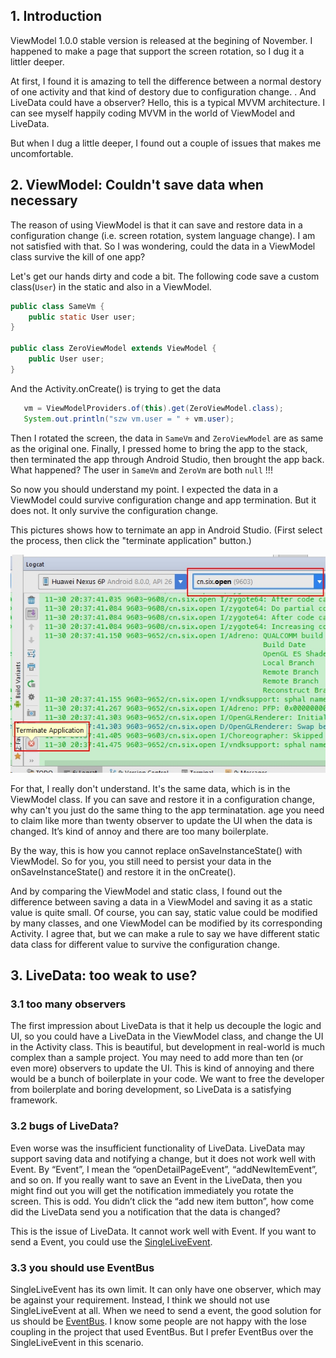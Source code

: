 ## 1. Introduction
ViewModel 1.0.0 stable version is released at the begining of November. I happened to make a page that support the screen rotation, so I dug it a littler deeper.

At first, I found it is amazing to tell the difference between a normal destory of one activity and that kind of
destory due to configuration change. . And LiveData could have a observer? Hello, this is a typical MVVM architecture. I can see myself happily coding MVVM in the world of ViewModel and LiveData.

But when I dug a little deeper, I found out a couple of issues that makes me uncomfortable.

## 2. ViewModel: Couldn't save data when necessary
The reason of using ViewModel is that it can save and restore data in a configuration change (i.e. screen rotation, system language change). I am not satisfied with that. So I was wondering, could the data in a ViewModel class survive the kill of one app?

Let's get our hands dirty and code a bit. The following code save a custom class(`User`) in the static and also in a ViewModel.

```java
public class SameVm {
    public static User user;
}

public class ZeroViewModel extends ViewModel {
    public User user;
}
```

And the Activity.onCreate() is trying to get the data

```java
   vm = ViewModelProviders.of(this).get(ZeroViewModel.class);
   System.out.println("szw vm.user = " + vm.user);
```

Then I rotated the screen, the data in `SameVm` and `ZeroViewModel` are as same as the original one.
Finally, I pressed home to bring the app to the stack, then terminated the app through Android Studio, then brought the app back. What happened?
The user in `SameVm` and `ZeroVm` are both `null` !!!

So now you should understand my point. I expected the data in a ViewModel could survive configuration change and app termination. But it does not.  It only survive the configuration change. 

This pictures shows how to ternimate an app in Android Studio. (First select the process, then click the "terminate application" button.)

![](./_image/2017-11-30-20-38-08.jpg)


For that, I really don't understand. It's the same data, which is in the ViewModel class. If you can save and restore it in a configuration change, why can't you just do the same thing to the app terminatation.
age you need to claim like more than twenty observer to update the UI when the data is changed. It’s kind of annoy and there are too many boilerplate. 

 
By the way, this is how you cannot replace onSaveInstanceState() with ViewModel. So for you, you still need to persist your data in the onSaveInstanceState() and restore it in the onCreate(). 
 
And by comparing the ViewModel and static class, I found out the difference between saving a data in a ViewModel and saving it as a static value is quite small. Of course, you can say, static value could be modified by many classes, and one ViewModel can be modified by its corresponding Activity. I agree that, but we can make a rule to say we have different static data class for different value to survive the configuration change.
 
## 3. LiveData: too weak to use?
 
### 3.1 too many observers
The first impression about LiveData is that it help us decouple the logic and UI, so you could have a LiveData in the ViewModel class, and change the UI in the Activity class. This is beautiful, but development in real-world is much complex than a sample project.  You may need to add more than ten (or even more) observers to update the UI. This is kind of annoying and there would be a bunch of boilerplate in your code. We want to free the developer from boilerplate and boring development, so LiveData is a satisfying framework.
 
### 3.2 bugs of LiveData?
Even worse was the insufficient functionality of LiveData. LiveData may support saving data and notifying a change, but it does not work well with Event. By “Event”, I mean the “openDetailPageEvent”, “addNewItemEvent”, and so on. If you really want to save an Event in the LiveData, then you might find out you will get the notification immediately you rotate the screen. This is odd. You didn’t click the “add new item button”, how come did the LiveData send you a notification that the data is changed?
 
This is the issue of LiveData. It cannot work well with Event. If you want to send a Event, you could use the [SingleLiveEvent]( https://github.com/googlesamples/android-architecture/blob/dev-todo-mvvm-live/todoapp/app/src/main/java/com/example/android/architecture/blueprints/todoapp/SingleLiveEvent.java).
 
 
### 3.3 you should use EventBus
SingleLiveEvent has its own limit. It can only have one observer, which may be against your requirement. Instead, I think we should not use SingleLiveEvent at all. When we need to send a event, the good solution for us should be [EventBus]( https://github.com/greenrobot/EventBus).   I know some people are not happy with the lose coupling in the project that used EventBus. But I prefer EventBus over the SingleLiveEvent in this scenario.
 
 

